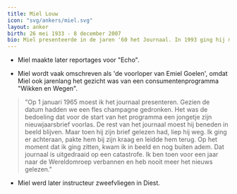 ```yaml
---
title: Miel Louw
icon: "svg/ankers/miel.svg"
layout: anker
birth: 26 mei 1933 - 8 december 2007
bio: Miel presenteerde in de jaren '60 het Journaal. In 1993 ging hij met pensioen.
---
```


* Miel maakte later reportages voor "Echo".

* Miel wordt vaak omschreven als 'de voorloper van Emiel Goelen', omdat Miel ook jarenlang het gezicht was van een consumentenprogramma "Wikken en Wegen".

>  "Op 1 januari 1965 moest ik het journaal presenteren. Gezien de datum hadden we een fles champagne gedronken. Het was de bedoeling dat voor de start van het programma een jongetje zijn nieuwjaarsbrief voorlas. De rest van het journaal moest hij beneden in beeld blijven. Maar toen hij zijn brief gelezen had, liep hij weg. Ik ging er achteraan, pakte hem bij zijn kraag en leidde hem terug. Op het moment dat ik ging zitten, kwam ik in beeld en nog buiten adem. Dat journaal is uitgedraaid op een catastrofe. Ik ben toen voor een jaar naar de Wereldomroep verbannen en heb nooit meer het nieuws gelezen."

* Miel werd later instructeur zweefvliegen in Diest.
